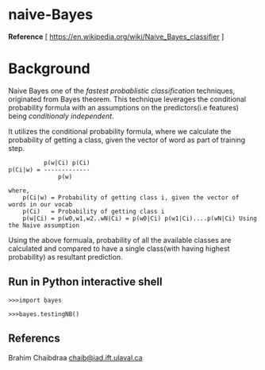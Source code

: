 # naive-Bayes
**Reference** [ https://en.wikipedia.org/wiki/Naive_Bayes_classifier ]

# Background
Naive Bayes one of the *fastest probablistic classification* techniques, originated from Bayes theorem. This technique leverages the conditional probability formula with an assumptions on the predictors(i.e features) being *conditionaly independent*.

It utilizes the conditional probability formula, where we calculate the probability of getting a class, given the vector of word as part of training step.

              p(w|Ci) p(Ci)
    p(Ci|w) = -------------
                  p(w)
                  
    where,
        p(Ci|w) = Probability of getting class i, given the vector of words in our vocab
        p(Ci)   = Probability of getting class i
        p(w|Ci) = p(w0,w1,w2..wN|Ci) = p(w0|Ci) p(w1|Ci)....p(wN|Ci) Using the Naive assumption
       
Using the above formuala, probability of all the available classes are calculated and compared to have a single class(with having highest probability) as resultant prediction.

## Run in Python interactive shell
    >>>import bayes
    
    >>>bayes.testingNB() 

## Referencs
Brahim Chaibdraa 
<chaib@iad.ift.ulaval.ca>
